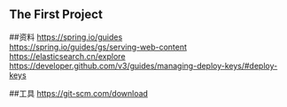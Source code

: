 ## The First Project
##资料
https://spring.io/guides<br>
https://spring.io/guides/gs/serving-web-content<br>
https://elasticsearch.cn/explore<br>
https://developer.github.com/v3/guides/managing-deploy-keys/#deploy-keys<br>


##工具
https://git-scm.com/download<br>